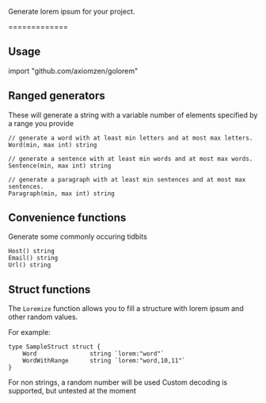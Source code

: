 Generate lorem ipsum for your project.

=============

Usage
-----
import "github.com/axiomzen/golorem"


Ranged generators
-----------------
These will generate a string with a variable number 
of elements specified by a range you provide

    // generate a word with at least min letters and at most max letters.
    Word(min, max int) string  

	// generate a sentence with at least min words and at most max words.
	Sentence(min, max int) string

	// generate a paragraph with at least min sentences and at most max sentences.
	Paragraph(min, max int) string


Convenience functions
---------------------
Generate some commonly occuring tidbits

    Host() string
    Email() string
    Url() string


Struct functions
---------------------
The `Loremize` function allows you to fill a structure with lorem ipsum and other random values.

For example:

```
type SampleStruct struct {
	Word               string `lorem:"word"`
	WordWithRange      string `lorem:"word,10,11"`
}
```

For non strings, a random number will be used
Custom decoding is supported, but untested at the moment
